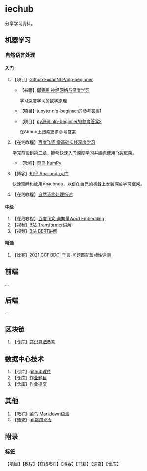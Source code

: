 # iechub
分享学习资料。



## 机器学习

### 自然语言处理

#### 入门

1. 【项目】[Github FudanNLP/nlp-beginner](https://github.com/FudanNLP/nlp-beginner)

   - 【书籍】[邱锡鹏 神经网络与深度学习](https://nndl.github.io/nndl-book.pdf)

     学习深度学习的数学原理

   - 【项目】[jupyter nlp-beginner的参考答案1](https://github.com/htfhxx/nlp-beginner_solution)

   - 【项目】[py源码 nlp-beginner的参考答案2](https://github.com/0oTedo0/NLP-Beginner)

     在Github上搜索更多参考答案

2. 【在线教程】[百度飞桨 零基础实践深度学习](https://www.paddlepaddle.org.cn/tutorials/projectdetail/1990733)

   学完前言到第二章，能够快速入门深度学习并熟练使用飞桨框架。

   - 【教程】[菜鸟 NumPy](https://www.runoob.com/numpy/numpy-tutorial.html)

3. 【博客】[知乎 Anaconda入门](https://zhuanlan.zhihu.com/p/348120084)

   快速理解和使用Anaconda，以便在自己的机器上安装深度学习框架。

4. 【在线教程】[自然语言处理综述](https://www.paddlepaddle.org.cn/tutorials/projectdetail/2201245)

#### 中级

1. 【在线教程】[百度飞桨 词向量Word Embedding](https://www.paddlepaddle.org.cn/tutorials/projectdetail/2201246)
2. 【视频】[B站 Transformer讲解](https://www.bilibili.com/video/BV1Di4y1c7Zm)
3. 【视频】[B站 BERT讲解](https://www.bilibili.com/video/BV1Ey4y1874y)

#### 精通

1. 【比赛】[2021 CCF BDCI 千言-问题匹配鲁棒性评测](https://aistudio.baidu.com/aistudio/competition/detail/116/0/introduction)



## 前端

...



## 后端

...



## 区块链

1. 【仓库】[共识算法参考](https://github.com/corgi-kx/blockchain_consensus_algorithm)



## 数据中心技术

1. 【仓库】[github课件](https://github.com/cs-course/data-center-course)
2. 【仓库】[作业题目](https://github.com/ShiZhan/obs-tutorial)
3. 【仓库】[作业提交](https://github.com/cs-course/data-center-course-assignment-2021)



## 其他

1. 【教程】[菜鸟 Markdown语法](https://www.runoob.com/markdown/md-tutorial.html)
2. 【速查】[git常用命令](https://github.com/arslanbilal/git-cheat-sheet)





## 附录

### 标签

【项目】【教程】【在线教程】【博客】【书籍】【速查】【仓库】

